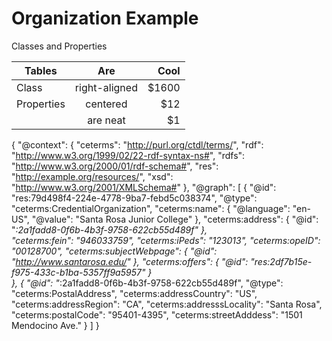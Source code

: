 # Organization Example
Classes and Properties

| Tables        | Are           | Cool  |
| ------------- |:-------------:| -----:|
| Class	      	| right-aligned | $1600 |
| Properties    | centered      |   $12 |
| 		| are neat      |    $1 |
{
  "@context": {
    "ceterms": "http://purl.org/ctdl/terms/",
    "rdf": "http://www.w3.org/1999/02/22-rdf-syntax-ns#",
    "rdfs": "http://www.w3.org/2000/01/rdf-schema#",
    "res": "http://example.org/resources/",
    "xsd": "http://www.w3.org/2001/XMLSchema#"
  },
  "@graph": [
    {
      "@id": "res:79d498f4-224e-4778-9ba7-febd5c038374",
      "@type": "ceterms:CredentialOrganization",
      "ceterms:name": {
        "@language": "en-US",
        "@value": "Santa Rosa Junior College"
      },
      "ceterms:address": {
        "@id": "_:2a1fadd8-0f6b-4b3f-9758-622cb55d489f"
      },      
      "ceterms:fein": "946033759",
      "ceterms:iPeds": "123013",
      "ceterms:opeID": "00128700",
      "ceterms:subjectWebpage": {
        "@id": "http://www.santarosa.edu/"
      },
      "ceterms:offers": {
        "@id": "res:2df7b15e-f975-433c-b1ba-5357ff9a5957"
      }      
    },
    {
      "@id": "_:2a1fadd8-0f6b-4b3f-9758-622cb55d489f",
      "@type": "ceterms:PostalAddress",
      "ceterms:addressCountry": "US",
      "ceterms:addressRegion": "CA",
      "ceterms:addresssLocality": "Santa Rosa",
      "ceterms:postalCode": "95401-4395",
      "ceterms:streetAdddess": "1501 Mendocino Ave."
    }
  ]
}

